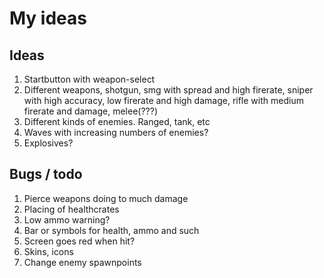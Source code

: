 # My ideas

## Ideas
1. Startbutton with weapon-select
2. Different weapons, shotgun, smg with spread and high firerate, sniper with high accuracy, low firerate and high damage, rifle with medium firerate and damage, melee(???)
2. Different kinds of enemies. Ranged, tank, etc
3. Waves with increasing numbers of enemies? 
4. Explosives?

## Bugs / todo
1. Pierce weapons doing to much damage
3. Placing of healthcrates 
4. Low ammo warning?
5. Bar or symbols for health, ammo and such
6. Screen goes red when hit?
8. Skins, icons
9. Change enemy spawnpoints
